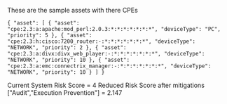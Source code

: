 These are the sample assets with there CPEs

`{
    "asset": [
        {
            "asset": "cpe:2.3:a:apache:mod_perl:2.0.3:*:*:*:*:*:*:*",
            "deviceType": "PC",
            "priority": 5
        },
        {
            "asset": "cpe:2.3:h:cisco:7200_router:-:*:*:*:*:*:*:*",
            "deviceType": "NETWORK",
            "priority": 2
        },
        {
            "asset": "cpe:2.3:a:divx:divx_web_player:-:*:*:*:*:*:*:*",
            "deviceType": "NETWORK",
            "priority": 10
        },
        {
            "asset": "cpe:2.3:a:emc:connectrix_manager:-:*:*:*:*:*:*:*",
            "deviceType": "NETWORK",
            "priority": 10
        }
    ]
}
`


Current System Risk Score = 4
Reduced Risk Score after mitigations ["Audit","Execution Prevention"] = 2.147
 